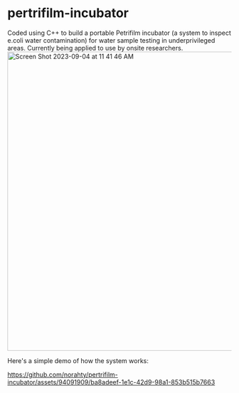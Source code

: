 # pertrifilm-incubator
Coded using C++ to build a portable Petrifilm incubator (a system to inspect e.coli water contamination)  for water sample testing in underprivileged areas. Currently being applied to use by onsite researchers. 
<img width="672" alt="Screen Shot 2023-09-04 at 11 41 46 AM" src="https://github.com/norahty/pertrifilm-incubator/assets/94091909/cf70ab83-a3a0-4955-8b07-dd16c02be123">

Here's a simple demo of how the system works:

https://github.com/norahty/pertrifilm-incubator/assets/94091909/ba8adeef-1e1c-42d9-98a1-853b515b7663

